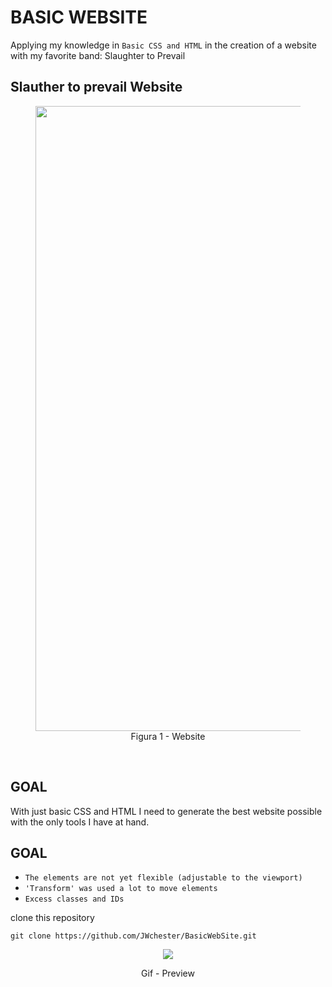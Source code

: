 # BASIC WEBSITE
Applying my knowledge in `Basic CSS and HTML` in the creation of a website with my favorite band: Slaughter to Prevail

## Slauther to prevail Website

<div align = "center">
<figure>
	<img align = "left" src = "https://github.com/JWchester/basicWebSite2/blob/main/Images/P%C3%A1gina.png" width = 1000px  />
	 <figcaption>  Figura 1 - Website </div> <br/>

## GOAL
With just basic CSS and HTML I need to generate the best website possible with the only tools I have at hand.

## GOAL

* `The elements are not yet flexible (adjustable to the viewport)`
* `'Transform' was used a lot to move elements`
* `Excess classes and IDs`
  
  


clone this repository
```
git clone https://github.com/JWchester/BasicWebSite.git
```

<p align="center">
  <img src="https://github.com/JWchester/basicWebSite2/blob/main/Images/CSS.gif"  />
</p>

<div align = "center">
Gif - Preview
</div>
